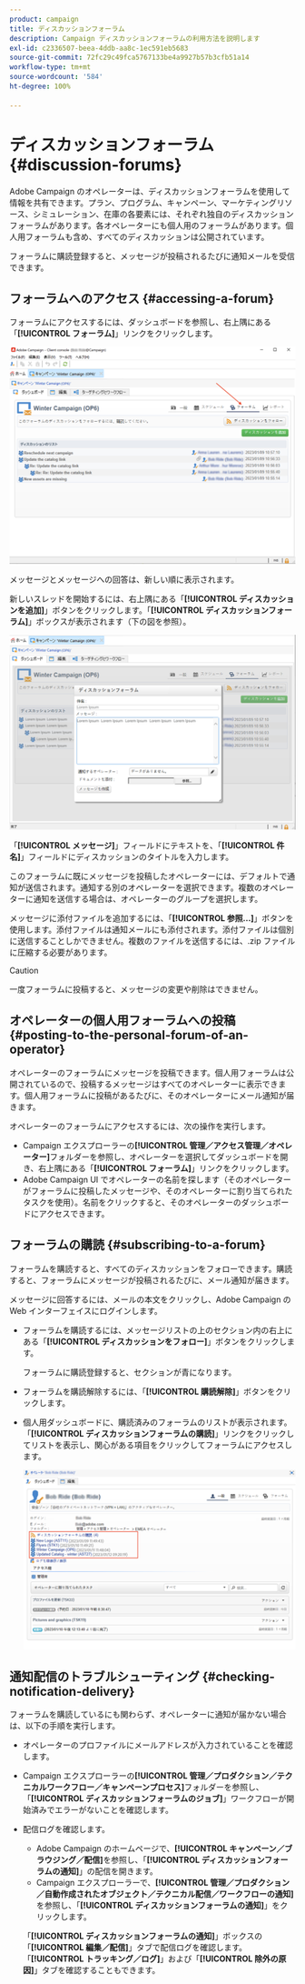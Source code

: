 ```yaml
---
product: campaign
title: ディスカッションフォーラム
description: Campaign ディスカッションフォーラムの利用方法を説明します
exl-id: c2336507-beea-4ddb-aa8c-1ec591eb5683
source-git-commit: 72fc29c49fca5767133be4a9927b57b3cfb51a14
workflow-type: tm+mt
source-wordcount: '584'
ht-degree: 100%

---
```


# ディスカッションフォーラム{#discussion-forums}

Adobe Campaign のオペレーターは、ディスカッションフォーラムを使用して情報を共有できます。プラン、プログラム、キャンペーン、マーケティングリソース、シミュレーション、在庫の各要素には、それぞれ独自のディスカッションフォーラムがあります。各オペレーターにも個人用のフォーラムがあります。個人用フォーラムも含め、すべてのディスカッションは公開されています。

フォーラムに購読登録すると、メッセージが投稿されるたびに通知メールを受信できます。

## フォーラムへのアクセス {#accessing-a-forum}

フォーラムにアクセスするには、ダッシュボードを参照し、右上隅にある「**[!UICONTROL フォーラム]**」リンクをクリックします。

![](assets/mrm-forum-icon.png)

メッセージとメッセージへの回答は、新しい順に表示されます。

新しいスレッドを開始するには、右上隅にある「**[!UICONTROL ディスカッションを追加]**」ボタンをクリックします。「**[!UICONTROL ディスカッションフォーラム]**」ボックスが表示されます（下の図を参照）。

![](assets/mrm-forum-new-thread.png)


「**[!UICONTROL メッセージ]**」フィールドにテキストを、「**[!UICONTROL 件名]**」フィールドにディスカッションのタイトルを入力します。

このフォーラムに既にメッセージを投稿したオペレーターには、デフォルトで通知が送信されます。通知する別のオペレーターを選択できます。複数のオペレーターに通知を送信する場合は、オペレーターのグループを選択します。

メッセージに添付ファイルを追加するには、「**[!UICONTROL 参照...]**」ボタンを使用します。添付ファイルは通知メールにも添付されます。添付ファイルは個別に送信することしかできません。複数のファイルを送信するには、.zip ファイルに圧縮する必要があります。

>[!CAUTION]
>
>一度フォーラムに投稿すると、メッセージの変更や削除はできません。

## オペレーターの個人用フォーラムへの投稿 {#posting-to-the-personal-forum-of-an-operator}

オペレーターのフォーラムにメッセージを投稿できます。個人用フォーラムは公開されているので、投稿するメッセージはすべてのオペレーターに表示できます。個人用フォーラムに投稿があるたびに、そのオペレーターにメール通知が届きます。

オペレーターのフォーラムにアクセスするには、次の操作を実行します。

* Campaign エクスプローラーの&#x200B;**[!UICONTROL 管理／アクセス管理／オペレーター]**&#x200B;フォルダーを参照し、オペレーターを選択してダッシュボードを開き、右上隅にある「**[!UICONTROL フォーラム]**」リンクをクリックします。
* Adobe Campaign UI でオペレーターの名前を探します（そのオペレーターがフォーラムに投稿したメッセージや、そのオペレーターに割り当てられたタスクを使用）。名前をクリックすると、そのオペレーターのダッシュボードにアクセスできます。

## フォーラムの購読 {#subscribing-to-a-forum}

フォーラムを購読すると、すべてのディスカッションをフォローできます。購読すると、フォーラムにメッセージが投稿されるたびに、メール通知が届きます。

メッセージに回答するには、メールの本文をクリックし、Adobe Campaign の Web インターフェイスにログインします。

* フォーラムを購読するには、メッセージリストの上のセクション内の右上にある「**[!UICONTROL ディスカッションをフォロー]**」ボタンをクリックします。

  フォーラムに購読登録すると、セクションが青になります。

* フォーラムを購読解除するには、「**[!UICONTROL 購読解除]**」ボタンをクリックします。

* 個人用ダッシュボードに、購読済みのフォーラムのリストが表示されます。「**[!UICONTROL ディスカッションフォーラムの購読]**」リンクをクリックしてリストを表示し、関心がある項目をクリックしてフォーラムにアクセスします。

  ![](assets/forum-subscribed.png)


## 通知配信のトラブルシューティング {#checking-notification-delivery}

フォーラムを購読しているにも関わらず、オペレーターに通知が届かない場合は、以下の手順を実行します。

* オペレーターのプロファイルにメールアドレスが入力されていることを確認します。
* Campaign エクスプローラーの&#x200B;**[!UICONTROL 管理／プロダクション／テクニカルワークフロー／キャンペーンプロセス]**&#x200B;フォルダーを参照し、「**[!UICONTROL ディスカッションフォーラムのジョブ]**」ワークフローが開始済みでエラーがないことを確認します。
* 配信ログを確認します。

   * Adobe Campaign のホームページで、**[!UICONTROL キャンペーン／ブラウジング／配信]**&#x200B;を参照し、「**[!UICONTROL ディスカッションフォーラムの通知]**」の配信を開きます。
   * Campaign エクスプローラーで、**[!UICONTROL 管理／プロダクション／自動作成されたオブジェクト／テクニカル配信／ワークフローの通知]**&#x200B;を参照し、「**[!UICONTROL ディスカッションフォーラムの通知]**」をクリックします。

  「**[!UICONTROL ディスカッションフォーラムの通知]**」ボックスの「**[!UICONTROL 編集／配信]**」タブで配信ログを確認します。「**[!UICONTROL トラッキング／ログ]**」および「**[!UICONTROL 除外の原因]**」タブを確認することもできます。
